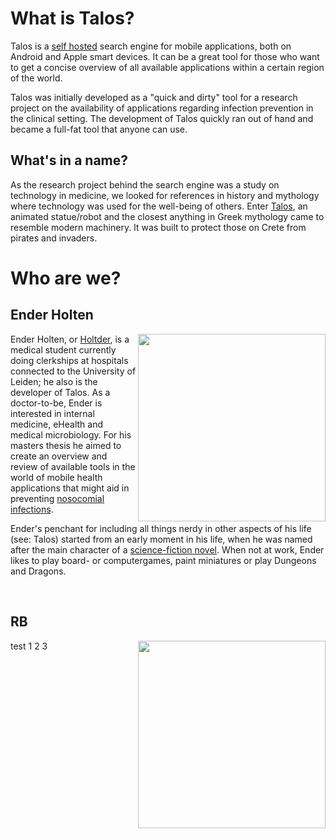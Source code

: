 # What is Talos?
Talos is a [self hosted](https://en.wikipedia.org/wiki/Self-hosting_(web_services)) search engine for mobile applications, both on Android and Apple smart devices. It can be a great tool for those who want to get a concise overview of all available applications within a certain region of the world.

Talos was initially developed as a "quick and dirty" tool for a research project on the availability of applications regarding infection prevention in the clinical setting.
The development of Talos quickly ran out of hand and became a full-fat tool that anyone can use.

## What's in a name?
As the research project behind the search engine was a study on technology in medicine, we looked for references in history and mythology where technology was used for the well-being of others. 
Enter [Talos](https://en.wikipedia.org/wiki/Talos_(automaton)), an animated statue/robot and the closest anything in Greek mythology came to resemble modern machinery. It was built to protect those on Crete from pirates and invaders.

# Who are we?
## Ender Holten
<img align="right" width="300" height="300" src="https://user-images.githubusercontent.com/1879915/112725186-361fb700-8f17-11eb-9aa7-9aad631cbf6b.png">

Ender Holten, or [Holtder](https://github.com/Holtder), is a medical student currently doing clerkships at hospitals connected to the University of Leiden; he also is the developer of Talos.
As a doctor-to-be, Ender is interested in internal medicine, eHealth and medical microbiology.
For his masters thesis he aimed to create an overview and review of available tools in the world of mobile health applications that might aid in preventing [nosocomial infections](https://en.wikipedia.org/wiki/Hospital-acquired_infection).

Ender's penchant for including all things nerdy in other aspects of his life (see: Talos) started from an early moment in his life, when he was named after the main character of a [science-fiction novel](https://en.wikipedia.org/wiki/Ender%27s_Game).
When not at work, Ender likes to play board- or computergames, paint miniatures or play Dungeons and Dragons.

<br clear="right"/>

## RB
<img align="right" width="300" height="300" src="https://user-images.githubusercontent.com/1879915/112725270-a3334c80-8f17-11eb-84ba-11ea1fc56539.png">

test 1 2 3
<br clear="right"/>

